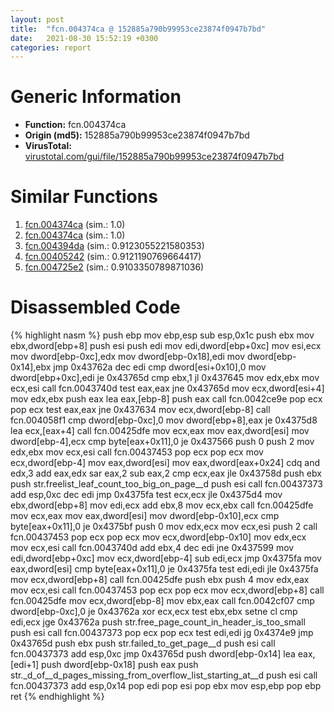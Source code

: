 ```yaml
---
layout: post
title:  "fcn.004374ca @ 152885a790b99953ce23874f0947b7bd"
date:   2021-08-30 15:52:19 +0300
categories: report
---
```


# Generic Information
- **Function:** fcn.004374ca
- **Origin (md5):** 152885a790b99953ce23874f0947b7bd
- **VirusTotal:** [virustotal.com/gui/file/152885a790b99953ce23874f0947b7bd][virustotal_ref]



# Similar Functions

1. [fcn.004374ca][similar_1_ref] (sim.: 1.0)
2. [fcn.004374ca][similar_2_ref] (sim.: 1.0)
3. [fcn.004394da][similar_3_ref] (sim.: 0.9123055221580353)
4. [fcn.00405242][similar_4_ref] (sim.: 0.9121190769664417)
5. [fcn.004725e2][similar_5_ref] (sim.: 0.9103350789871036)


# Disassembled Code

{% highlight nasm %}
push ebp
mov ebp,esp
sub esp,0x1c
push ebx
mov ebx,dword[ebp+8]
push esi
push edi
mov edi,dword[ebp+0xc]
mov esi,ecx
mov dword[ebp-0xc],edx
mov dword[ebp-0x18],edi
mov dword[ebp-0x14],ebx
jmp 0x43762a
dec edi
cmp dword[esi+0x10],0
mov dword[ebp+0xc],edi
je 0x43765d
cmp ebx,1
jl 0x437645
mov edx,ebx
mov ecx,esi
call fcn.0043740d
test eax,eax
jne 0x43765d
mov ecx,dword[esi+4]
mov edx,ebx
push eax
lea eax,[ebp-8]
push eax
call fcn.0042ce9e
pop ecx
pop ecx
test eax,eax
jne 0x437634
mov ecx,dword[ebp-8]
call fcn.004058f1
cmp dword[ebp-0xc],0
mov dword[ebp+8],eax
je 0x4375d8
lea ecx,[eax+4]
call fcn.00425dfe
mov ecx,eax
mov eax,dword[esi]
mov dword[ebp-4],ecx
cmp byte[eax+0x11],0
je 0x437566
push 0
push 2
mov edx,ebx
mov ecx,esi
call fcn.00437453
pop ecx
pop ecx
mov ecx,dword[ebp-4]
mov eax,dword[esi]
mov eax,dword[eax+0x24]
cdq 
and edx,3
add eax,edx
sar eax,2
sub eax,2
cmp ecx,eax
jle 0x43758d
push ebx
push str.freelist_leaf_count_too_big_on_page__d
push esi
call fcn.00437373
add esp,0xc
dec edi
jmp 0x4375fa
test ecx,ecx
jle 0x4375d4
mov ebx,dword[ebp+8]
mov edi,ecx
add ebx,8
mov ecx,ebx
call fcn.00425dfe
mov ecx,eax
mov eax,dword[esi]
mov dword[ebp-0x10],ecx
cmp byte[eax+0x11],0
je 0x4375bf
push 0
mov edx,ecx
mov ecx,esi
push 2
call fcn.00437453
pop ecx
pop ecx
mov ecx,dword[ebp-0x10]
mov edx,ecx
mov ecx,esi
call fcn.0043740d
add ebx,4
dec edi
jne 0x437599
mov edi,dword[ebp+0xc]
mov ecx,dword[ebp-4]
sub edi,ecx
jmp 0x4375fa
mov eax,dword[esi]
cmp byte[eax+0x11],0
je 0x4375fa
test edi,edi
jle 0x4375fa
mov ecx,dword[ebp+8]
call fcn.00425dfe
push ebx
push 4
mov edx,eax
mov ecx,esi
call fcn.00437453
pop ecx
pop ecx
mov ecx,dword[ebp+8]
call fcn.00425dfe
mov ecx,dword[ebp-8]
mov ebx,eax
call fcn.0042cf07
cmp dword[ebp-0xc],0
je 0x43762a
xor ecx,ecx
test ebx,ebx
setne cl
cmp edi,ecx
jge 0x43762a
push str.free_page_count_in_header_is_too_small
push esi
call fcn.00437373
pop ecx
pop ecx
test edi,edi
jg 0x4374e9
jmp 0x43765d
push ebx
push str.failed_to_get_page__d
push esi
call fcn.00437373
add esp,0xc
jmp 0x43765d
push dword[ebp-0x14]
lea eax,[edi+1]
push dword[ebp-0x18]
push eax
push str._d_of__d_pages_missing_from_overflow_list_starting_at__d
push esi
call fcn.00437373
add esp,0x14
pop edi
pop esi
pop ebx
mov esp,ebp
pop ebp
ret 
{% endhighlight %}


[similar_1_ref]: /report/fcn.004374ca@fb9b7d22bc1c143ac66b0575cbdd088d
[similar_2_ref]: /report/fcn.004374ca@912f1d013a0d6151bc7a7cef6da1b2a0
[similar_3_ref]: /report/fcn.004394da@46f6c2adf1fd4d1453ed312ca79dd9bf
[similar_4_ref]: /report/fcn.00405242@73677cb40830e94fbfb5483ff33e40b9
[similar_5_ref]: /report/fcn.004725e2@d96761eb00d2d97e2b6f5ffffed0b46a
[virustotal_ref]: https://www.virustotal.com/gui/file/152885a790b99953ce23874f0947b7bd